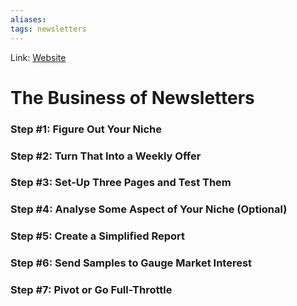```yaml
---
aliases:
tags: newsletters
---
```

Link: [Website](https://gaps.com/six-figure-newsletter/)

# The Business of Newsletters

### Step #1: Figure Out Your Niche

### Step #2: Turn That Into a Weekly Offer

### Step #3: Set-Up Three Pages and Test Them

### Step #4: Analyse Some Aspect of Your Niche (Optional)

### Step #5: Create a Simplified Report

### Step #6: Send Samples to Gauge Market Interest

### Step #7: Pivot or Go Full-Throttle